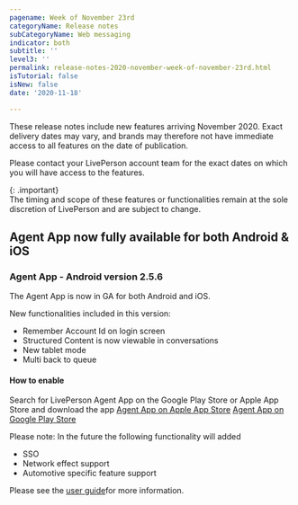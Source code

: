 ```yaml
---
pagename: Week of November 23rd
categoryName: Release notes
subCategoryName: Web messaging
indicator: both
subtitle: ''
level3: ''
permalink: release-notes-2020-november-week-of-november-23rd.html
isTutorial: false
isNew: false
date: '2020-11-18'

---
```


These release notes include new features arriving November 2020. Exact delivery dates may vary, and brands may therefore not have immediate access to all features on the date of publication.

Please contact your LivePerson account team for the exact dates on which you will have access to the features.

{: .important}  
The timing and scope of these features or functionalities remain at the sole discretion of LivePerson and are subject to change.

## Agent App now fully available for both Android & iOS
### Agent App - Android version 2.5.6

The Agent App is now in GA for both Android and iOS.

New functionalities included in this version:
* Remember Account Id on login screen
* Structured Content is now viewable in conversations
* New tablet mode
* Multi back to queue

#### How to enable
Search for LivePerson Agent App on the Google Play Store or Apple App Store and download the app 
[Agent App on Apple App Store](https://apps.apple.com/us/app/liveperson-agent-app/id1533849048)
[Agent App on Google Play Store](https://play.google.com/store/apps/details?id=com.liveperson.LiveEngageMessaging)

Please note: 
In the future the following functionality will added
- SSO
- Network effect support
- Automotive specific feature support

Please see the [user guide](https://knowledge.liveperson.com/agent-manager-workspace-agent-app-agent-app-user-guide.html)for more information.

